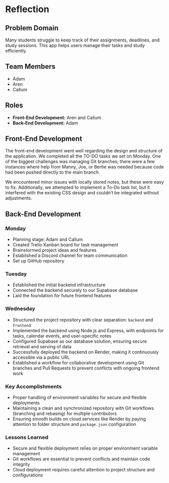 # Reflection

## Problem Domain

Many students struggle to keep track of their assignments, deadlines, and study sessions. This app helps users manage their tasks and study efficiently.

## Team Members

- Adam
- Aren
- Callum

## Roles

- **Front-End Development:** Aren and Callum
- **Back-End Development:** Adam

## Front-End Development

The front-end development went well regarding the design and structure of the application. We completed all the TO-DO tasks we set on Monday. One of the biggest challenges was managing Git branches; there were a few instances where help from Manny, Joe, or Bertie was needed because code had been pushed directly to the main branch.

We encountered minor issues with locally stored notes, but these were easy to fix. Additionally, we attempted to implement a To-Do task list, but it interfered with the existing CSS design and couldn’t be integrated without adjustments.

## Back-End Development

### Monday

- Planning stage: Adam and Callum
- Created Trello Kanban board for task management
- Brainstormed project ideas and features
- Established a Discord channel for team communication
- Set up GitHub repository

### Tuesday

- Established the initial backend infrastructure
- Connected the backend securely to our Supabase database
- Laid the foundation for future frontend features

### Wednesday

- Structured the project repository with clear separation: `backend` and `Frontend`
- Implemented the backend using Node.js and Express, with endpoints for tasks, calendar events, and user-specific notes
- Configured Supabase as our database solution, ensuring secure retrieval and serving of data
- Successfully deployed the backend on Render, making it continuously accessible via a public URL
- Established a workflow for collaborative development using Git branches and Pull Requests to prevent conflicts with ongoing frontend work

### Key Accomplishments

- Proper handling of environment variables for secure and flexible deployments
- Maintaining a clean and synchronized repository with Git workflows (branching and rebasing) for multiple contributors
- Ensuring smooth builds on cloud services like Render by paying attention to folder structure and `package.json` configuration

### Lessons Learned

- Secure and flexible deployment relies on proper environment variable management
- Git workflows are essential to prevent conflicts and maintain code integrity
- Cloud deployment requires careful attention to project structure and configurations
